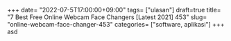 +++
date= "2022-07-5T17:00:00+09:00"
tags= ["ulasan"]
draft=true
title= "7 Best Free Online Webcam Face Changers [Latest 2021]        453"
slug= "online-webcam-face-changer-453"
categories= ["software, aplikasi"]
+++
asd
